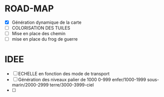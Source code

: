 # ROAD-MAP

- [x] Génération dynamique de la carte
- [ ] COLORISATION DES TUILES
- [ ] Mise en place des chemin
- [ ] mise en place du frog de guerre

# IDEE

- [ ] ECHELLE en fonction des mode de transport
- [ ] Génération des niveaux palier de 1000 0-999 enfer/1000-1999 sous-marin/2000-2999 terre/3000-3999-ciel
- [ ]
